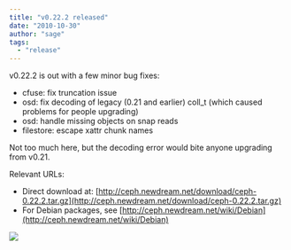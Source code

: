 ```yaml
---
title: "v0.22.2 released"
date: "2010-10-30"
author: "sage"
tags: 
  - "release"
---
```


v0.22.2 is out with a few minor bug fixes:

- cfuse: fix truncation issue
- osd: fix decoding of legacy (0.21 and earlier) coll\_t (which caused problems for people upgrading)
- osd: handle missing objects on snap reads
- filestore: escape xattr chunk names

Not too much here, but the decoding error would bite anyone upgrading from v0.21.

Relevant URLs:

- Direct download at: [http://ceph.newdream.net/download/ceph-0.22.2.tar.gz](http://ceph.newdream.net/download/ceph-0.22.2.tar.gz)
- For Debian packages, see [http://ceph.newdream.net/wiki/Debian](http://ceph.newdream.net/wiki/Debian)

![](http://track.hubspot.com/__ptq.gif?a=268973&k=14&bu=http://ceph.com&r=http://ceph.com/uncategorized/v0-22-2-released/&bvt=rss&p=wordpress)
